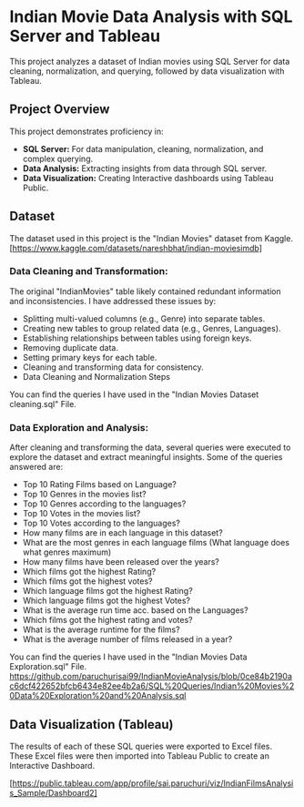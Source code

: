 # Indian Movie Data Analysis with SQL Server and Tableau

This project analyzes a dataset of Indian movies using SQL Server for data cleaning, normalization, and querying, followed by data visualization with Tableau.

## Project Overview

This project demonstrates proficiency in:
* **SQL Server:** For data manipulation, cleaning, normalization, and complex querying.
* **Data Analysis:** Extracting insights from data through SQL server.
* **Data Visualization:** Creating Interactive dashboards using Tableau Public.

## Dataset

The dataset used in this project is the "Indian Movies" dataset from Kaggle. [https://www.kaggle.com/datasets/nareshbhat/indian-moviesimdb]

### Data Cleaning and Transformation:

The original "IndianMovies" table likely contained redundant information and inconsistencies. I have addressed these issues by:
* Splitting multi-valued columns (e.g., Genre) into separate tables.
* Creating new tables to group related data (e.g., Genres, Languages).
* Establishing relationships between tables using foreign keys.
* Removing duplicate data.
* Setting primary keys for each table.
* Cleaning and transforming data for consistency.
* Data Cleaning and Normalization Steps

You can find the queries I have used in the "Indian Movies Dataset cleaning.sql" File.

### Data Exploration and Analysis: 

After cleaning and transforming the data, several queries were executed to explore the dataset and extract meaningful insights. Some of the queries answered are:

* Top 10 Rating Films based on Language?
* Top 10 Genres in the movies list?
* Top 10 Genres according to the languages?
* Top 10 Votes in the movies list?
* Top 10 Votes according to the languages?
* How many films are in each language in this dataset?
* What are the most genres in each language films (What language does what genres maximum)
* How many films have been released over the years?
* Which films got the highest Rating?
* Which films got the highest votes?
* Which language films got the highest Rating?
* Which language films got the highest Votes?
* What is the average run time acc. based on the Languages?
* Which films got the highest rating and votes?
* What is the average runtime for the films?
* What is the average number of films released in a year?

You can find the queries I have used in the "Indian Movies Data Exploration.sql" File. https://github.com/paruchurisai99/IndianMovieAnalysis/blob/0ce84b2190ac6dcf422652bfcb6434e82ee4b2a6/SQL%20Queries/Indian%20Movies%20Data%20Exploration%20and%20Analysis.sql

## Data Visualization (Tableau)

The results of each of these SQL queries were exported to Excel files. These Excel files were then imported into Tableau Public to create an Interactive Dashboard.

[https://public.tableau.com/app/profile/sai.paruchuri/viz/IndianFilmsAnalysis_Sample/Dashboard2]



